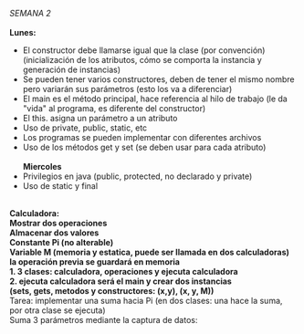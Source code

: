 <i>SEMANA 2</i>
<br><br>
<b>Lunes:</b>
- El constructor debe llamarse igual que la clase (por convención) (inicialización de los atributos, cómo se comporta la instancia y generación de instancias)
- Se pueden tener varios constructores, deben de tener el mismo nombre pero variarán sus parámetros (esto los va a diferenciar)
- El main es el método principal, hace referencia al hilo de trabajo (le da "vida" al programa, es diferente del constructor)
- El this. asigna un parámetro a un atributo
- Uso de private, public, static, etc
- Los programas se pueden implementar con diferentes archivos
- Uso de los métodos get y set (se deben usar para cada atributo)
<br><br>
<b>Miercoles</b>
- Privilegios en java (public, protected, no declarado y private)
- Uso de static y final
<br><br>
<b>
Calculadora:<br>
Mostrar dos operaciones<br>
Almacenar dos valores<br>
Constante Pi (no alterable)<br>
Variable M (memoria y estatica, puede ser llamada en dos calculadoras) la operación previa se guardará en memoria<br>
1. 3 clases: calculadora, operaciones y ejecuta calculadora<br>
2. ejecuta calculadora será el main y crear dos instancias<br>
(sets, gets, metodos y constructores: (x,y), (x, y, M))
</b>
<br>
Tarea: implementar una suma hacia Pi (en dos clases: una hace la suma, por otra clase se ejecuta)<br>
Suma 3 parámetros mediante la captura de datos:

